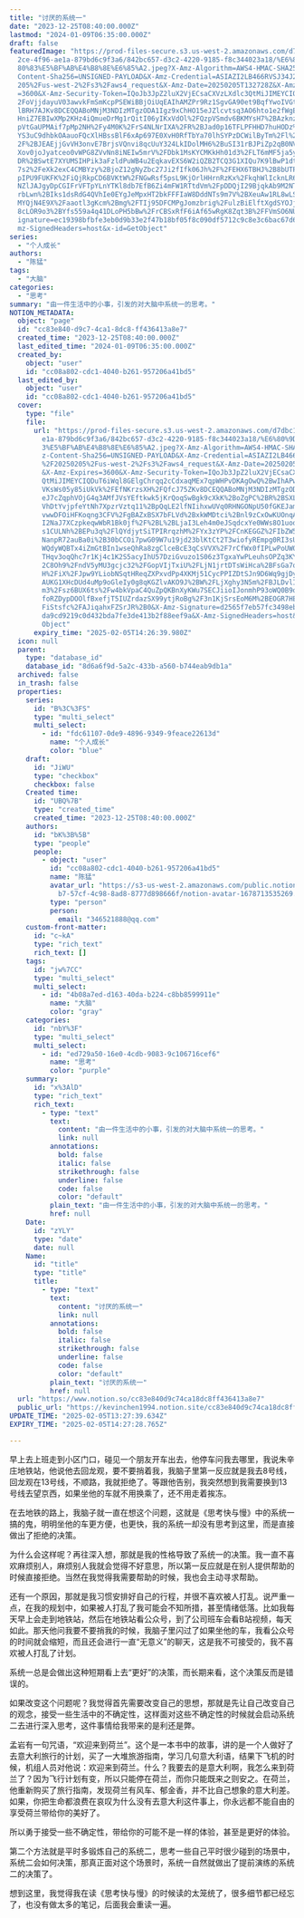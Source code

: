 ```yaml
---
title: "讨厌的系统一"
date: "2023-12-25T08:40:00.000Z"
lastmod: "2024-01-09T06:35:00.000Z"
draft: false
featuredImage: "https://prod-files-secure.s3.us-west-2.amazonaws.com/d7dbc101-8\
  2ce-4f96-ae1a-879bd6c9f3a6/842bc657-d3c2-4220-9185-f8c344023a18/%E6%80%9D%E8%\
  80%83%E5%BF%AB%E4%B8%8E%E6%85%A2.jpeg?X-Amz-Algorithm=AWS4-HMAC-SHA256&X-Amz-\
  Content-Sha256=UNSIGNED-PAYLOAD&X-Amz-Credential=ASIAZI2LB466RVSJ34J2%2F20250\
  205%2Fus-west-2%2Fs3%2Faws4_request&X-Amz-Date=20250205T132728Z&X-Amz-Expires\
  =3600&X-Amz-Security-Token=IQoJb3JpZ2luX2VjECsaCXVzLXdlc3QtMiJIMEYCIQDe2lsIk%\
  2FoVjjdayuV03awvkFmSmKcpPSEWiBBjOiUqEAIhAMZPr9Rz1SgvGA90et9BqfYwoIVGt1Znv2GG1\
  lBRH7AJKv8DCEQQABoMNjM3NDIzMTgzODA1Igz9xChHO15eJZlcvtsq3AO6hto1e2fWgEeIJlxJjU\
  HniZ7EBIwXMp2KHz4iQmueDrMg1rQitI06yIKxVdOl%2FQzpVSmdv6BKMYsH7%2BAzknz3jUnbX99\
  pVtGaUPMAif7pMp2NH%2Fy4M0K%2FrS4NLNrIXA%2FR%2BJad0p16TFLPFHHD7huHODz%2B3VSAhM\
  YS3uC9dhbkOAauoFQcXlHBssBlF6xAp697E0XvH0RfTbYa70lhSYPzDCWilByTm%2Fl%2BHx%2Fa%\
  2F%2BJEAEjjGvVH3onvE7BrjsVQnvi8qcUuY324LkIDolMH6%2BuSI31rBJPiZp2qB0NVAcL3bOZe\
  Xov0joJyatceo0vWPG8ZVvNn8iNEIw5mrV%2FDbk1MsKYCMKkHh01d3%2FLT6mMF5ja5y0vSbcXCq\
  DR%2BSwtE7XYUMSIHPik3aFzldPuWB4u2EqkavEXS6W2iQZB2TCQ3G1XIQu7K9lBwP1dtXNkHF%2F\
  7s2%2FeXk2exC4CMBYzy%2BjoZ12gNyZbc27Ji2fIfk06Jh%2F%2FEHX6TBHJ%2B8bUTPC1indVtb\
  pIPU9FUKFK%2FiQjRkpCD6BVKtW%2FNGwRsf5psL9KjOrlHHrnRzKx%2FkqhWlIcknLR6zr0IsuPv\
  NZlJAJgyDpCGIFrVFTpYLnYTKl8db7EfB6Zi4mFW1RTtdVm%2FpDDQjI29BjqkAb9M2NThGsqEWrf\
  rbLwn%2BIks1dsRdG4QVhIe0EYgJeMpxHT2bkFFFIaW8DddNTs9m7V%2BXeuAw1RL8wLSRP4EiotN\
  MYQjN4E9X%2Faaotl3gKcm%2Bmg%2FTIj95DFCMPgJomzbrig%2FulzBiElftXgdSYOJjatvxDPdP\
  8cLOR9o3%2BYfs559a4q41DLoPH5bBw%2FrCBSxRfF6iAf65wRgK8Zqt3B%2FFVmSO6NU&X-Amz-S\
  ignature=ec19398bfbfe3eb0d9b33e2f47b18bf05f8c090df5712c9c8e3c6bac67d659bd&X-A\
  mz-SignedHeaders=host&x-id=GetObject"
series:
  - "个人成长"
authors:
  - "陈猛"
tags:
  - "大脑"
categories:
  - "思考"
summary: "由一件生活中的小事，引发的对大脑中系统一的思考。"
NOTION_METADATA:
  object: "page"
  id: "cc83e840-d9c7-4ca1-8dc8-ff436413a8e7"
  created_time: "2023-12-25T08:40:00.000Z"
  last_edited_time: "2024-01-09T06:35:00.000Z"
  created_by:
    object: "user"
    id: "cc08a802-cdc1-4040-b261-957206a41bd5"
  last_edited_by:
    object: "user"
    id: "cc08a802-cdc1-4040-b261-957206a41bd5"
  cover:
    type: "file"
    file:
      url: "https://prod-files-secure.s3.us-west-2.amazonaws.com/d7dbc101-82ce-4f96-a\
        e1a-879bd6c9f3a6/842bc657-d3c2-4220-9185-f8c344023a18/%E6%80%9D%E8%80%8\
        3%E5%BF%AB%E4%B8%8E%E6%85%A2.jpeg?X-Amz-Algorithm=AWS4-HMAC-SHA256&X-Am\
        z-Content-Sha256=UNSIGNED-PAYLOAD&X-Amz-Credential=ASIAZI2LB466XUDE6F35\
        %2F20250205%2Fus-west-2%2Fs3%2Faws4_request&X-Amz-Date=20250205T132640Z\
        &X-Amz-Expires=3600&X-Amz-Security-Token=IQoJb3JpZ2luX2VjECsaCXVzLXdlc3\
        QtMiJIMEYCIQDuT6iWql8GElgChrqq2cCdxaqMEx7qpWHPvDKAgOwQ%2BwIhAPwmDBKPQ59\
        VKsWs05y85iUkVk%2FEfNKrzsXH%2FQfcJ75ZKv8DCEQQABoMNjM3NDIzMTgzODA1IgwdB1\
        eJ7cZqphVOjG4q3AMfJVsYEftkwk5jKrQoqSwBgk9cXkK%2BoZgPC%2BR%2BSXL5l8It6UZ\
        VhDtYvjpfeYtNh7XpzrVztq11%2BpQqLE2lfNIihxwUVq0RHNGONpU50fGKEJam0ZW%2F6T\
        vwwDFOiHFKoqng3CFV%2FgBAZxBSX7bFLVd%2BxkWMDtci%2Bnl9zCxOwKUOnqASUPmgHdE\
        I2NaJ7XCzpkeqwWbR1Bk0jf%2F%2BL%2BLjaI3Leh4m0eJSqdcxYe0WWs8O1uodx0qQoOSu\
        s1CULNh%2BEPu3q%2FlQYdjytSiTPIRrqzhM%2FYx3zYP%2FCnKEGGZ%2FIbZW5VFBD5JhY\
        NanpR72auBa0i%2B30bCCOi7pwG09W7u19jd23blKtCt2T3wiofyREmpg0RI3sUhvpikPol\
        WQdyWQBTx4iZmGtBIn1wseQhRa8zgClceBcE3qCsVVX%2F7rCfWx0fIPLwPoUW0kCKG3MoB\
        THqv3oqQhc7r1Kj4c1K2S5acyIhU57DziGvuzo1S06z3TgxaYwPLeuhsOPZq3KYZSkW59c1\
        2C8Oh9%2FndV5yMU3gcjc32%2FGopVIjTxiU%2FLjN1jrtDTsWiHca%2BFsGa7qbhwwAG3v\
        H%2FiX%2FJpw9YLiobNSqtHReqZXPxvdPp4XKMj51CycPPIZDtSJn9D6Wq9gjDyi429Bjqk\
        AUKG1XHcDUd4uMp9oGleIy0g8qKGZlvAKO9J%2BW%2FLjXghy3N5m%2FBJLDvlIEFqfk6xJ\
        m3%2Fsz6BUX6ts%2Fw4bkVpaC4QuZpQKBnXyKWu7SECJiioIJonmhP93oWQ0B9qQZYudaXE\
        foRZDypDOOlfBxefjT5IUZrdazSX99ytjRoBg%2F3n1KjSrsEoM6M%2BEOGR7HEirvHM3%2\
        FiStsfc%2FAJiqahxFZSrJR%2B0&X-Amz-Signature=d2565f7eb57fc3498eb27fefacd\
        da9cd9219c0d432bda7fe3de413b2f88eef9a&X-Amz-SignedHeaders=host&x-id=Get\
        Object"
      expiry_time: "2025-02-05T14:26:39.980Z"
  icon: null
  parent:
    type: "database_id"
    database_id: "8d6a6f9d-5a2c-433b-a560-b744eab9db1a"
  archived: false
  in_trash: false
  properties:
    series:
      id: "B%3C%3FS"
      type: "multi_select"
      multi_select:
        - id: "fdc61107-0de9-4896-9349-9feace22613d"
          name: "个人成长"
          color: "blue"
    draft:
      id: "JiWU"
      type: "checkbox"
      checkbox: false
    Created time:
      id: "UBQ%7B"
      type: "created_time"
      created_time: "2023-12-25T08:40:00.000Z"
    authors:
      id: "bK%3B%5B"
      type: "people"
      people:
        - object: "user"
          id: "cc08a802-cdc1-4040-b261-957206a41bd5"
          name: "陈猛"
          avatar_url: "https://s3-us-west-2.amazonaws.com/public.notion-static.com/775523\
            b7-57cf-4c98-8ad8-8777d898666f/notion-avatar-1678713535269.png"
          type: "person"
          person:
            email: "346521888@qq.com"
    custom-front-matter:
      id: "c~kA"
      type: "rich_text"
      rich_text: []
    tags:
      id: "jw%7CC"
      type: "multi_select"
      multi_select:
        - id: "4b08a7ed-d163-40da-b224-c8bb8599911e"
          name: "大脑"
          color: "gray"
    categories:
      id: "nbY%3F"
      type: "multi_select"
      multi_select:
        - id: "ed729a50-16e0-4cdb-9083-9c106716cef6"
          name: "思考"
          color: "purple"
    summary:
      id: "x%3AlD"
      type: "rich_text"
      rich_text:
        - type: "text"
          text:
            content: "由一件生活中的小事，引发的对大脑中系统一的思考。"
            link: null
          annotations:
            bold: false
            italic: false
            strikethrough: false
            underline: false
            code: false
            color: "default"
          plain_text: "由一件生活中的小事，引发的对大脑中系统一的思考。"
          href: null
    Date:
      id: "zYLY"
      type: "date"
      date: null
    Name:
      id: "title"
      type: "title"
      title:
        - type: "text"
          text:
            content: "讨厌的系统一"
            link: null
          annotations:
            bold: false
            italic: false
            strikethrough: false
            underline: false
            code: false
            color: "default"
          plain_text: "讨厌的系统一"
          href: null
  url: "https://www.notion.so/cc83e840d9c74ca18dc8ff436413a8e7"
  public_url: "https://kevinchen1994.notion.site/cc83e840d9c74ca18dc8ff436413a8e7"
UPDATE_TIME: "2025-02-05T13:27:39.634Z"
EXPIRY_TIME: "2025-02-05T14:27:28.765Z"

---
```

<link rel="stylesheet" href="https://cdn.jsdelivr.net/npm/katex@0.16.2/dist/katex.min.css" integrity="sha384-bYdxxUwYipFNohQlHt0bjN/LCpueqWz13HufFEV1SUatKs1cm4L6fFgCi1jT643X" crossorigin="anonymous">


早上去上班走到小区门口，碰见一个朋友开车出去，他停车问我去哪里，我说朱辛庄地铁站，他说他去回龙观，要不要捎着我，我脑子里第一反应就是我去8号线，回龙观在13号线，不顺路，我就拒绝了。等跟他告别，我突然想到我需要换到13号线去望京西，如果坐他的车就不用换乘了，还不用走着挨冻。


在去地铁的路上，我脑子就一直在想这个问题，这就是《思考快与慢》中的系统一搞的鬼，明明坐他的车更方便，也更快，我的系统一却没有思考到这里，而是直接做出了拒绝的决策。


为什么会这样呢？再往深入想，那就是我的性格导致了系统一的决策。我一直不喜欢麻烦别人，麻烦别人我就会觉得不好意思，所以第一反应就是在别人提供帮助的时候直接拒绝。当然在我觉得我需要帮助的时候，我也会主动寻求帮助。


还有一个原因，那就是我习惯安排好自己的行程，并很不喜欢被人打乱。说严重一点，在我的规划中，如果被人打乱了我可能会不知所措，甚至情绪低落。比如我每天早上会走到地铁站，然后在地铁站看公众号，到了公司班车会看B站视频，每天如此。那天他问我要不要捎我的时候，我脑子里闪过了如果坐他的车，我看公众号的时间就会缩短，而且还会进行一直“无意义”的聊天，这是我不可接受的，我不喜欢被人打乱了计划。


系统一总是会做出这种短期看上去“更好”的决策，而长期来看，这个决策反而是错误的。


如果改变这个问题呢？我觉得首先需要改变自己的思想，那就是先让自己改变自己的观念，接受一些生活中的不确定性，这样面对这些不确定性的时候就会启动系统二去进行深入思考，这件事情给我带来的是利还是弊。


孟岩有一句咒语，“欢迎来到荷兰”。这个是一本书中的故事，讲的是一个人做好了去意大利旅行的计划，买了一大堆旅游指南，学习几句意大利语，结果下飞机的时候，机组人员对他说：欢迎来到荷兰。什么？我要去的是意大利啊，我怎么来到荷兰了？因为飞行计划有变，所以只能停在荷兰，而你只能既来之则安之。在荷兰，他重新购买了旅行指南，发现荷兰有风车、郁金香，并不比自己想象的意大利差。如果，你把生命都浪费在哀叹为什么没有去意大利这件事上，你永远都不能自由的享受荷兰带给你的美好了。


所以勇于接受一些不确定性，带给你的可能不是一样的体验，甚至是更好的体验。


第二个方法就是平时多锻炼自己的系统二，思考一些自己平时很少碰到的场景中，系统二会如何决策，那真正面对这个场景时，系统一自然就做出了提前演练的系统二的决策了。


想到这里，我觉得我在读《思考快与慢》的时候读的太笼统了，很多细节都已经忘了，也没有做太多的笔记，后面我会重读一遍。

